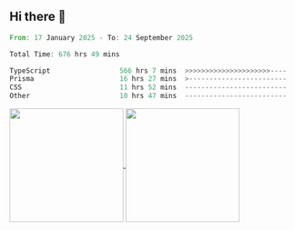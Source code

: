 ## Hi there 👋
<!--START_SECTION:waka-->

```rust
From: 17 January 2025 - To: 24 September 2025

Total Time: 676 hrs 49 mins

TypeScript                 566 hrs 7 mins  >>>>>>>>>>>>>>>>>>>>>----   82.33 %
Prisma                     16 hrs 27 mins  >------------------------   02.39 %
CSS                        11 hrs 52 mins  -------------------------   01.73 %
Other                      10 hrs 47 mins  -------------------------   01.57 %
```

<!--END_SECTION:waka-->

<a href="https://github.com/anuraghazra/github-readme-stats">
  <img height=200 align="center" src="https://github-readme-stats.vercel.app/api/top-langs/?username=paulgeorge35&layout=donut&langs_count=5&theme=transparent" />
</a>
<a href="https://github.com/anuraghazra/convoychat">
  <img height=200 align="center" src="https://github-readme-stats.vercel.app/api?username=paulgeorge35&show_icons=true&show=prs_merged&theme=transparent&rank_icon=github" />
</a>
